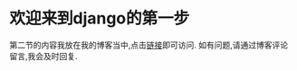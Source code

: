 # 欢迎来到django的第一步

第二节的内容我放在我的博客当中,点击[链接](https://mp.csdn.net/postedit/79992337)即可访问.
如有问题,请通过博客评论留言,我会及时回复.
